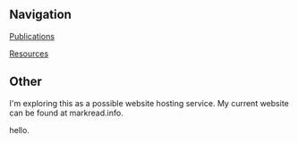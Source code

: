 ## Navigation

[Publications](https://marknormanread.github.io/publications)

[Resources](https://marknormanread.github.io/resources)

## Other

I'm exploring this as a possible website hosting service. My current website can be found at markread.info. 

hello. 
